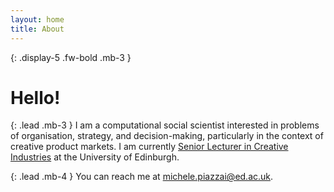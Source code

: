 ```yaml
---
layout: home
title: About
---
```


{: .display-5 .fw-bold .mb-3 }
# Hello!

{: .lead .mb-3 }
I am a computational social scientist interested in problems of organisation, strategy, and decision-making, particularly in the context of creative product markets. I am currently [Senior Lecturer in Creative Industries](https://www.business-school.ed.ac.uk/staff/michele-piazzai) at the University of Edinburgh.

{: .lead .mb-4 }
You can reach me at [michele.piazzai@ed.ac.uk](mailto:michele.piazzai@ed.ac.uk).
